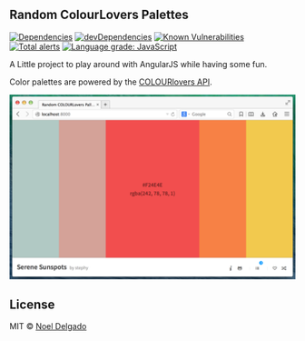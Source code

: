 ## Random ColourLovers Palettes

[![Dependencies](https://img.shields.io/david/noeldelgado/colour-lovers-palettes.svg)](https://david-dm.org/noeldelgado/colour-lovers-palettes)
[![devDependencies](https://img.shields.io/david/dev/noeldelgado/colour-lovers-palettes.svg)](https://david-dm.org/noeldelgado/colour-lovers-palettes?type=dev)
[![Known Vulnerabilities](https://snyk.io/test/github/noeldelgado/colour-lovers-palettes/badge.svg)](https://snyk.io/test/github/noeldelgado/colour-lovers-palettes)
[![Total alerts](https://img.shields.io/lgtm/alerts/g/noeldelgado/colour-lovers-palettes.svg?logo=lgtm&logoWidth=18)](https://lgtm.com/projects/g/noeldelgado/colour-lovers-palettes/alerts/)
[![Language grade: JavaScript](https://img.shields.io/lgtm/grade/javascript/g/noeldelgado/colour-lovers-palettes.svg?logo=lgtm&logoWidth=18)](https://lgtm.com/projects/g/noeldelgado/colour-lovers-palettes/context:javascript)

A Little project to play around with AngularJS while having some fun.

Color palettes are powered by the [COLOURlovers API](http://www.colourlovers.com/api).

![screenshot](assets/images/screenshots/screen-shot.png)

## License
MIT © [Noel Delgado](http://pixelia.me/)
